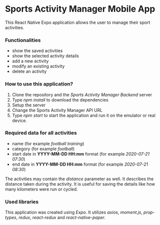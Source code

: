# Sports Activity Manager Mobile App

This React Native Expo application allows the user to manage their sport activities.

### Functionalities
* show the saved activities
* show the selected activity details
* add a new activity
* modify an existing activity
* delete an activity

### How to use this application?
1. Clone the repository and the *Sports Activity Manager Backend* server
2. Type *npm install* to download the dependencies
3. Setup the server
4. Change the Sports Activity Manager API URL
5. Type *npm start* to start the application and run it on the emulator or real device.

### Required data for all activities
* name (for example *football training*)
* category (for example *football*)
* start date in **YYYY-MM-DD HH:mm** format (for example *2020-07-21 07:30*)
* end date in **YYYY-MM-DD HH:mm** format (for example *2020-07-21 08:30*)

The activities may contain the *distance* parameter as well. It describes the distance taken during the activity. It is useful for saving the details like how many kilometers were run or cycled.

### Used libraries
This application was created using *Expo*. It utilizes *axios*, *moment.js*, *prop-types*, *redux*, *react-redux* and *react-native-paper*.